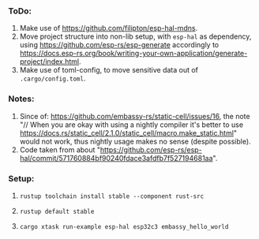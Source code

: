 ### ToDo:
1. Make use of https://github.com/filipton/esp-hal-mdns.
2. Move project structure into non-lib setup, with `esp-hal` as dependency, using https://github.com/esp-rs/esp-generate
accordingly to https://docs.esp-rs.org/book/writing-your-own-application/generate-project/index.html.
3. Make use of toml-config, to move sensitive data out of `.cargo/config.toml`.

### Notes:
1. Since of: https://github.com/embassy-rs/static-cell/issues/16, the note
"// When you are okay with using a nightly compiler it's better to use https://docs.rs/static_cell/2.1.0/static_cell/macro.make_static.html"
would not work, thus nightly usage makes no sense (despite possible).
2. Code taken from about "https://github.com/esp-rs/esp-hal/commit/571760884bf90240fdace3afdfb7f527194681aa".

### Setup:
1. ```shell
   rustup toolchain install stable --component rust-src
   ```
2. ```shell
   rustup default stable
   ```
3. ```shell
   cargo xtask run-example esp-hal esp32c3 embassy_hello_world
   ```